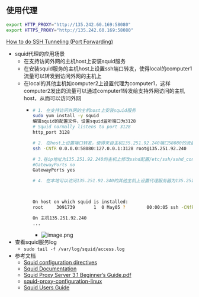 ## 使用代理
```bash
export HTTP_PROXY="http://135.242.60.169:58080"
export HTTPS_PROXY="http://135.242.60.169:58080"

```

[How to do SSH Tunneling (Port Forwarding)](https://www.ramkitech.com/2012/04/how-to-do-ssh-tunneling-port-forwarding.html)  

- squid代理的应用场景
	- 在支持访问外网的主机host上安装squid服务
	- 在安装squid服务的主机host上设置ssh端口转发，使得local的computer1流量可以转发到访问外网的主机上
	- 在local的其他主机如computer2上设置代理为computer1，这样computer2发出的流量可以通过computer1转发给支持外网访问的主机host，从而可以访问外网
		- ```bash
		  # 1. 在支持访问外网的主机host上安装squid服务
		  sudo yum install -y squid
		  编辑squid的配置文件，设置squid监听端口为3128
		  # Squid normally listens to port 3128
		  http_port 3128
		  
		  # 2. 在host上设置端口转发，使得来自主机135.251.92.240端口58080的流量可以转发给host上的squid服务（监听端口为3128）
		  ssh -CNfR 0.0.0.0:58080:127.0.0.1:3128 root@135.251.92.240
		  
		  # 3.在ip地址为135.251.92.240的主机上修改sshd配置/etc/ssh/sshd_config如下，之后重启sshd服务使之生效
		  #GatewayPorts no
		  GatewayPorts yes
		  
		  # 4. 在本地可以访问135.251.92.240的其他主机上设置代理服务器为135.251.92.240:58080，这样该主机就可以访问外网
		  
		  
		  
		  On host on which squid is installed:
		  root     3091739       1  0 May05 ?        00:00:05 ssh -CNfR 0.0.0.0:58080:127.0.0.1:3128 root@135.251.92.240
		  
		  On 主机135.251.92.240
		  ...
		  
		  
		  ```
			- ![image.png](../assets/image_1672210455265_0.png)
- 查看squid服务log
	- `sudo tail -f /var/log/squid/access.log`
- 参考文档
	- [Squid configuration directives](https://www.squid-cache.org/Doc/config/)
	- [Squid Documentation](https://www.squid-cache.org/Doc/)
	- [Squid Proxy Server 3.1 Beginner’s Guide.pdf](https://github.com/neverusedname/MyBooks/blob/master/Squid%20Proxy%20Server%203.1%20Beginner%E2%80%99s%20Guide%20.pdf)
	- [squid-proxy-configuration-linux](https://linuxhint.com/squid-proxy-configuration-linux/)
	- [Squid Users Guide](https://projects.horms.net/projects/redundant_linux_paper/related/squid/index.html)